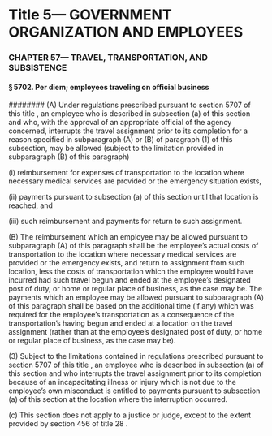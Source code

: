
# Title 5— GOVERNMENT ORGANIZATION AND EMPLOYEES
### CHAPTER 57— TRAVEL, TRANSPORTATION, AND SUBSISTENCE
#### § 5702. Per diem; employees traveling on official business
######## (A) Under regulations prescribed pursuant to section 5707 of this title , an employee who is described in subsection (a) of this section and who, with the approval of an appropriate official of the agency concerned, interrupts the travel assignment prior to its completion for a reason specified in subparagraph (A) or (B) of paragraph (1) of this subsection, may be allowed (subject to the limitation provided in subparagraph (B) of this paragraph)

(i) reimbursement for expenses of transportation to the location where necessary medical services are provided or the emergency situation exists,

(ii) payments pursuant to subsection (a) of this section until that location is reached, and

(iii) such reimbursement and payments for return to such assignment.

(B) The reimbursement which an employee may be allowed pursuant to subparagraph (A) of this paragraph shall be the employee’s actual costs of transportation to the location where necessary medical services are provided or the emergency exists, and return to assignment from such location, less the costs of transportation which the employee would have incurred had such travel begun and ended at the employee’s designated post of duty, or home or regular place of business, as the case may be. The payments which an employee may be allowed pursuant to subparagraph (A) of this paragraph shall be based on the additional time (if any) which was required for the employee’s transportation as a consequence of the transportation’s having begun and ended at a location on the travel assignment (rather than at the employee’s designated post of duty, or home or regular place of business, as the case may be).

(3) Subject to the limitations contained in regulations prescribed pursuant to section 5707 of this title , an employee who is described in subsection (a) of this section and who interrupts the travel assignment prior to its completion because of an incapacitating illness or injury which is not due to the employee’s own misconduct is entitled to payments pursuant to subsection (a) of this section at the location where the interruption occurred.

(c) This section does not apply to a justice or judge, except to the extent provided by section 456 of title 28 .
